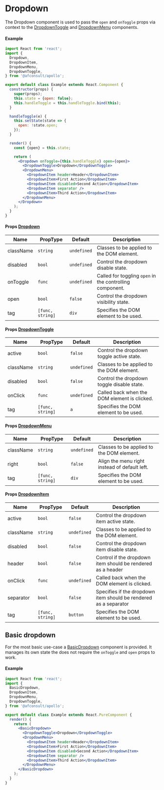# Dropdown

The Dropdown component is used to pass the `open` and `onToggle` props via context to the [DropdownToggle](../DropdownToggle) and [DropdownMenu](../DropdownMenu) components.

#### Example

```jsx
import React from 'react';
import {
  Dropdown,
  DropdownItem,
  DropdownMenu,
  DropdownToggle,
} from '@afconsult/apollo';

export default class Example extends React.Component {
  constructor(props) {
    super(props);
    this.state = {open: false};
    this.handleToggle = this.handleToggle.bind(this);
  }

  handleToggle(e) {
    this.setState(state => {
      open: !state.open;
    });
  }

  render() {
    const {open} = this.state;

    return (
      <Dropdown onToggle={this.handleToggle} open={open}>
        <DropdownToggle>Dropdown</DropdownToggle>
        <DropdownMenu>
          <DropdownItem header>Header</DropdownItem>
          <DropdownItem>First Action</DropdownItem>
          <DropdownItem disabled>Second Action</DropdownItem>
          <DropdownItem separator />
          <DropdownItem>Third Action</DropdownItem>
        </DropdownMenu>
      </Dropdown>
    );
  }
}
```

#### Props [Dropdown](./)

| Name      | PropType         | Default     | Description                                              |
| --------- | ---------------- | ----------- | -------------------------------------------------------- |
| className | `string`         | `undefined` | Classes to be applied to the DOM element.                |
| disabled  | `bool`           | `undefined` | Control the dropdown disable state.                      |
| onToggle  | `func`           | `undefined` | Called for toggling `open` in the controlling component. |
| open      | `bool`           | `false`     | Control the dropdown visibility state.                   |
| tag       | `[func, string]` | `div`       | Specifies the DOM element to be used.                    |

#### Props [DropdownToggle](../DropdownToggle)

| Name      | PropType         | Default     | Description                                  |
| --------- | ---------------- | ----------- | -------------------------------------------- |
| active    | `bool`           | `false`     | Control the dropdown toggle active state.    |
| className | `string`         | `undefined` | Classes to be applied to the DOM element.    |
| disabled  | `bool`           | `false`     | Control the dropdown toggle disable state.   |
| onClick   | `func`           | `undefined` | Called back when the DOM element is clicked. |
| tag       | `[func, string]` | `a`         | Specifies the DOM element to be used.        |

#### Props [DropdownMenu](../DropdownMenu)

| Name      | PropType         | Default     | Description                                   |
| --------- | ---------------- | ----------- | --------------------------------------------- |
| className | `string`         | `undefined` | Classes to be applied to the DOM element.     |
| right     | `bool`           | `false`     | Align the menu right instead of default left. |
| tag       | `[func, string]` | `div`       | Specifies the DOM element to be used.         |

#### Props [DropdownItem](../DropdownItem)

| Name      | PropType         | Default     | Description                                                      |
| --------- | ---------------- | ----------- | ---------------------------------------------------------------- |
| active    | `bool`           | `false`     | Control the dropdown item active state.                          |
| className | `string`         | `undefined` | Classes to be applied to the DOM element.                        |
| disabled  | `bool`           | `false`     | Control the dropdown item disable state.                         |
| header    | `bool`           | `false`     | Control if the dropdown item should be rendered as a header      |
| onClick   | `func`           | `undefined` | Called back when the DOM element is clicked.                     |
| separator | `bool`           | `false`     | Specifies if the dropdown item should be rendered as a separator |
| tag       | `[func, string]` | `button`    | Specifies the DOM element to be used.                            |

## Basic dropdown

For the most basic use-case a [BasicDropdown](../BasicDropdown) component is provided. It manages its own state the does not require the `onToggle` and `open` props to work.

#### Example

```jsx
import React from 'react';
import {
  BasicDropdown,
  DropdownItem,
  DropdownMenu,
  DropdownToggle,
} from '@afconsult/apollo';

export default class Example extends React.PureComponent {
  render() {
    return (
      <BasicDropdown>
        <DropdownToggle>Dropdown</DropdownToggle>
        <DropdownMenu>
          <DropdownItem header>Header</DropdownItem>
          <DropdownItem>First Action</DropdownItem>
          <DropdownItem disabled>Second Action</DropdownItem>
          <DropdownItem separator />
          <DropdownItem>Third Action</DropdownItem>
        </DropdownMenu>
      </BasicDropdown>
    );
  }
}
```
